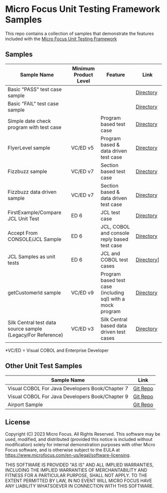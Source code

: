 # Micro Focus Unit Testing Framework Samples

This repo contains a collection of samples that demonstrate the features included with the [Micro Focus Unit Testing Framework](https://www.microfocus.com/documentation/enterprise-developer/ed80/ED-Eclipse/index.html?t=GUID-56868D50-F836-4FA3-9255-8BCE6F895D1B.html)


## Samples

| Sample Name                                                 | Minimum Product Level | Feature                                                     | Link                                 |
| ----------------------------------------------------------- | --------------------- | ----------------------------------------------------------- | ------------------------------------ |
| Basic "PASS" test case sample                               |                       |                                                             | [Directory](MyFirstTest/)            |
| Basic "FAIL" test case sample                               |                       |                                                             | [Directory](MyFirstFail/)            |
| Simple date check program with test case                    |                       | Program based test case                                     | [Directory](DateCheck/)              |
| FlyerLevel sample                                           | VC/ED v5              | Program based & data driven test case                       | [Directory](FlyerLevel/)             |
| Fizzbuzz sample                                             | VC/ED v7              | Section based test case                                     | [Directory](mfupp_fizzbuzz/)         |
| Fizzbuzz data driven sample                                 | VC/ED v7              | Section based & data driven test case                       | [Directory](mfupp_fizzbuzz_dd/)      |
| FirstExample/Compare JCL Unit Test                          | ED 6                  | JCL test case                                               | [Directory](ed_jcl_sample/)          |
| Accept From CONSOLE/JCL Sample                              | ED 6                  | JCL, COBOL and console reply based test case                | [Directory](ed_jcl_cobol_reply/)     |
| JCL Samples as unit tests                                   | ED 6                  | JCL and COBOL test cases                                    | [Directory](ed_jcl_cobol_examples/)] |
| getCustomerId sample                                        | VC/ED v9              | Program based test case (including sql) with a mock program | [Directory](mfupp_getCustomerId/)    |
| Silk Central test data source sample (Legacy/For Reference) | VC/ED v3              | Silk Central based data driven test cases                   | [Directory](SilkCentral-Sample/)     |

*VC/ED = Visual COBOL and Enterprise Developer

## Other Unit Test Samples

| Sample Name                                     | Link                                                                                                            |
| ----------------------------------------------- | --------------------------------------------------------------------------------------------------------------- |
| Visual COBOL For Java Developers Book/Chapter 7 | [Git Repo](https://github.com/MicroFocus/visual-cobol-for-java-developers-book/tree/master/chapter-07/MFUnit)   |
| Visual COBOL For Java Developers Book/Chapter 9 | [Git Repo](https://github.com/MicroFocus/visual-cobol-for-java-developers-book/tree/master/chapter-09/complete) |
| Airport Sample                                  | [Git Repo](https://github.com/MicroFocus/Airport-Sample)                                                        |


## License
Copyright (C) 2023 Micro Focus. All Rights Reserved. This software may be used, modified, and distributed (provided this notice is included without modification) solely for internal demonstration purposes with other Micro Focus software, and is otherwise subject to the EULA at https://www.microfocus.com/en-us/legal/software-licensing.

THIS SOFTWARE IS PROVIDED "AS IS" AND ALL IMPLIED WARRANTIES, INCLUDING THE IMPLIED WARRANTIES OF MERCHANTABILITY AND FITNESS FOR A PARTICULAR PURPOSE, SHALL NOT APPLY. TO THE EXTENT PERMITTED BY LAW, IN NO EVENT WILL MICRO FOCUS HAVE ANY LIABILITY WHATSOEVER IN CONNECTION WITH THIS SOFTWARE.